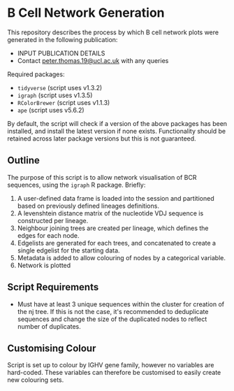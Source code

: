 # B Cell Network Generation

This repository describes the process by which B cell network plots were generated in the following publication:
- INPUT PUBLICATION DETAILS
- Contact peter.thomas.19@ucl.ac.uk with any queries

Required packages:
- `tidyverse` (script uses v1.3.2)
- `igraph` (script uses v1.3.5)
- `RColorBrewer` (script uses v1.1.3)
- `ape` (script uses v5.6.2)

By default, the script will check if a version of the above packages has been installed, and install the latest version if none exists. Functionality should be retained across later package versions but this is not guaranteed.

## Outline
The purpose of this script is to allow network visualisation of BCR sequences, using the `igraph` R package. Briefly:
1. A user-defined data frame is loaded into the session and partitioned based on previously defined lineages definitions.
2. A levenshtein distance matrix of the nucleotide VDJ sequence is constructed per lineage.
3. Neighbour joining trees are created per lineage, which defines the edges for each node.
4. Edgelists are generated for each trees, and concatenated to create a single edgelist for the starting data.
5. Metadata is added to allow colouring of nodes by a categorical variable.
6. Network is plotted

## Script Requirements
- Must have at least 3 unique sequences within the cluster for creation of the nj tree. If this is not the case, it's recommended to deduplicate sequences and change the size of the duplicated nodes to reflect number of duplicates.

## Customising Colour
Script is set up to colour by IGHV gene family, however no variables are hard-coded. These variables can therefore be customised to easily create new colouring sets.
